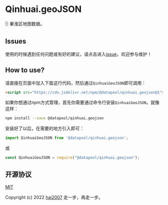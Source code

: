 # Qinhuai.geoJSON
🗄️ 秦淮区地图数据。

## Issues
使用的时候遇到任何问题或有好的建议，请点击进入[issue](https://github.com/hai2007/datapool/issues)，欢迎参与维护！

## How to use?

请直接在页面中加入下面这行代码，然后通过```QinhuaiGeoJSON```即可调用：

```html
<script src="https://cdn.jsdelivr.net/npm/@datapool/qinhuai.geojson@1"></script>
```

如果你想通过npm方式管理，首先你需要通过命令行安装``````QinhuaiGeoJSON``````，就像这样：

```bash
npm install --save @datapool/qinhuai.geojson
```

安装好了以后，在需要的地方引入即可：

```js
import QinhuaiGeoJSON from '@datapool/qinhuai.geojson';
```

或

```js
const QinhuaiGeoJSON = require("@datapool/qinhuai.geojson");
```

开源协议
---------------------------------------
[MIT](https://github.com/hai2007/datapool/blob/master/LICENSE)

Copyright (c) 2022 [hai2007](https://hai2007.gitee.io/sweethome/) 走一步，再走一步。
